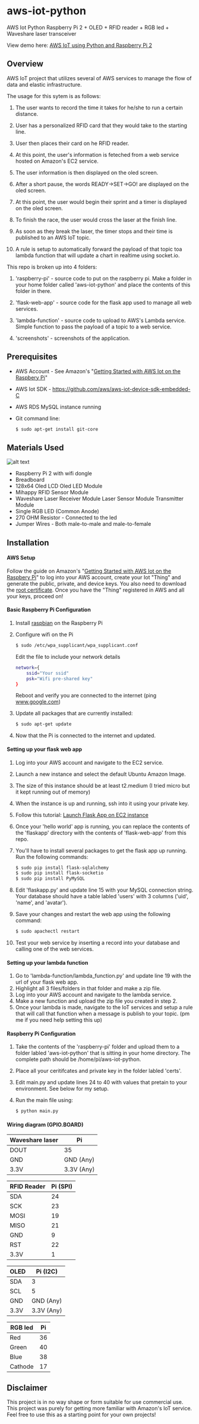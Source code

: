 # aws-iot-python
AWS Iot Python
Raspberry Pi 2 + OLED + RFID reader + RGB led + Waveshare laser transceiver

View demo here: [AWS IoT using Python and Raspberry Pi 2]

## Overview
AWS IoT project that utilizes several of AWS services to manage the flow of data and elastic infrastructure.

The usage for this sytem is as follows:
1. The user wants to record the time it takes for he/she to run a certain distance.

2. User has a personalized RFID card that they would take to the starting line.

3. User then places their card on he RFID reader.

4. At this point, the user's information is feteched from a web service hosted on Amazon's EC2 service.

5. The user information is then displayed on the oled screen.

6. After a short pause, the words READY->SET->GO! are displayed on the oled screen.

7. At this point, the user would begin their sprint and a timer is displayed on the oled screen.

8. To finish the race, the user would cross the laser at the finish line.

9. As soon as they break the laser, the timer stops and their time is published to an AWS IoT topic.

10. A rule is setup to automatically forward the payload of that topic toa lambda function that will update a chart in realtime using socket.io.

This repo is broken up into 4 folders:

1. 'raspberry-pi' - source code to put on the raspberry pi. Make a folder in your home folder called 'aws-iot-python' and place the contents of this folder in there.

2. 'flask-web-app' - source code for the flask app used to manage all web services.

3. 'lambda-function' - source code to upload to AWS's Lambda service. Simple function to pass the payload of a topic to a web service.

4. 'screenshots' - screenshots of the application.


## Prerequisites 
- AWS Account - See Amazon's "[Getting Started with AWS Iot on the Raspbery Pi]"
- AWS Iot SDK - https://github.com/aws/aws-iot-device-sdk-embedded-C
- AWS RDS MySQL instance running
- Git command line:
   
    ```sh
    $ sudo apt-get install git-core
    ```

## Materials Used
![alt text][Materials used diagram]

- Raspberry Pi 2 with wifi dongle
- Breadboard
- 128x64 Oled LCD Oled LED Module
- Mihappy RFID Sensor Module
- Waveshare Laser Receiver Module Laser Sensor Module Transmitter Module
- Single RGB LED (Common Anode)
- 270 OHM Resistor - Connected to the led
- Jumper Wires - Both male-to-male and male-to-female

## Installation

#### AWS Setup
Follow the guide on Amazon's "[Getting Started with AWS Iot on the Raspbery Pi]" to log into your AWS account, create your Iot "Thing" and generate the public, private, and device keys. You also need to download the [root certificate]. Once you have the "Thing" registered in AWS and all your keys, proceed on!

#### Basic Raspberry Pi Configuration
1. Install [raspbian] on the Raspberry Pi
2. Configure wifi on the Pi
    
    ```sh
    $ sudo /etc/wpa_supplicant/wpa_supplicant.conf 
    ```
    Edit the file to include your network details
    
    ```sh
    network={
        ssid="Your ssid"
        psk="Wifi pre-shared key"
    }
    ```
    Reboot and verify you are connected to the internet (ping www.google.com)
3. Update all packages that are currently installed:
    
    ```sh
    $ sudo apt-get update
    ```
4. Now that the Pi is connected to the internet and updated.

#### Setting up your flask web app
1. Log into your AWS account and navigate to the EC2 service.
2. Launch a new instance and select the default Ubuntu Amazon Image.
3. The size of this instance should be at least t2.medium (I tried micro but it kept running out of memory)
4. When the instance is up and running, ssh into it using your private key.
5. Follow this tutorial: [Launch Flask App on EC2 instance]
6. Once your 'hello world' app is running, you can replace the contents of the 'flaskapp' directory with the contents
of 'flask-web-app' from this repo.
7. You'll have to install several packages to get the flask app up running. Run the following commands:
    
    ```sh
    $ sudo pip install flask-sqlalchemy
    $ sudo pip install flask-socketio
    $ sudo pip install PyMySQL
    ```

8. Edit 'flaskapp.py' and update line 15 with your MySQL connection string. Your database should have a table labled 'users' with 3 columns ('uid', 'name', and 'avatar').
9. Save your changes and restart the web app using the following command:

    ```sh
    $ sudo apachectl restart 
    ```

10. Test your web service by inserting a record into your database and calling one of the web services.


#### Setting up your lambda function
1. Go to 'lambda-function/lambda_function.py' and update line 19 with the url of your flask web app.
2. Highlight all 3 files/folders in that folder and make a zip file.
3. Log into your AWS account and navigate to the lambda service.
4. Make a new function and upload the zip file you created in step 2.
5. Once your lambda is made, navigate to the IoT services and setup a rule that will call that function when a message
is publish to your topic. (pm me if you need help setting this up)

#### Raspberry Pi Configuration
1. Take the contents of the 'raspberry-pi' folder and upload them to a folder labled 'aws-iot-python' that is sitting in your home directory. The complete path should be /home/pi/aws-iot-python.
2. Place all your ceritifcates and private key in the folder labled 'certs'.
3. Edit main.py and update lines 24 to 40 with values that pretain to your environment. See below for my setup.
4. Run the main file using:

    ```sh
    $ python main.py
    ```

#### Wiring diagram (GPIO.BOARD)

| Waveshare laser |      Pi     |
| --------------- | ----------- | 
| DOUT            |      35     |     
| GND             |  GND (Any)  |
| 3.3V            |  3.3V (Any) |

| RFID Reader | Pi (SPI) |
| ----------- | -------- |
| SDA         |    24    |
| SCK         |    23    |
| MOSI        |    19    |
| MISO        |    21    |
| GND         |    9     |
| RST         |    22    |
| 3.3V        |    1     |

| OLED |    Pi (I2C)   |
| ---- | ------------- | 
| SDA  |      3        |
| SCL  |      5        |
| GND  |    GND (Any)  |
| 3.3V |   3.3V (Any)  |

| RGB led | Pi |
| ------- | -- |
| Red     | 36 |
| Green   | 40 |
| Blue    | 38 |
| Cathode | 17 |

## Disclaimer
This project is in no way shape or form suitable for use commercial use. This project was purely for getting more familiar with Amazon's IoT service. Feel free to use this as a starting point for your own projects!

[AWS IoT using Python and Raspberry Pi 2]: <https://youtu.be/GUXpuYni6zk>
[Launch Flask App on EC2 instance]: <http://www.datasciencebytes.com/bytes/2015/02/24/running-a-flask-app-on-aws-ec2/>
[Getting Started with AWS Iot on the Raspbery Pi]: <http://docs.aws.amazon.com/iot/latest/developerguide/iot-device-sdk-c.html>
[raspbian]:<https://www.raspberrypi.org/downloads/raspbian/>
[root certificate]:<https://www.symantec.com/content/en/us/enterprise/verisign/roots/VeriSign-Class%203-Public-Primary-Certification-Authority-G5.pem>
[Materials used diagram]: https://s3.amazonaws.com/rfid-aws-users/materials-used.jpg "Project materials"

